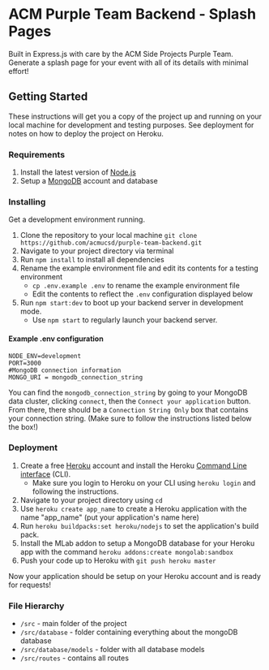 # ACM Purple Team Backend - Splash Pages
Built in Express.js with care by the ACM Side Projects Purple Team. Generate a splash page for your event with all of its details with minimal effort!



## Getting Started

These instructions will get you a copy of the project up and running on your local machine for development and testing purposes. See deployment for notes on how to deploy the project on Heroku.

### Requirements

1. Install the latest version of [Node.js](https://nodejs.org/en/ "Node.js")
2. Setup a [MongoDB](https://www.mongodb.com/) account and database

### Installing

Get a development environment running. 

1. Clone the repository to your local machine ```git clone https://github.com/acmucsd/purple-team-backend.git```
2. Navigate to your project directory via terminal
3. Run `npm install` to install all dependencies
4. Rename the example environment file and edit its contents for a testing environment
   - `cp .env.example .env` to rename the example environment file
   - Edit the contents to reflect the `.env` configuration displayed below
5. Run `npm start:dev` to boot up your backend server in development mode.
   - Use `npm start` to regularly launch your backend server.

#### Example .env configuration

```
NODE_ENV=development
PORT=3000
#MongoDB connection information
MONGO_URI = mongodb_connection_string
```

You can find the `mongodb_connection_string` by going to your MongoDB data cluster, clicking `connect`, then the `Connect your application` button. From there, there should be a `Connection String Only` box that contains your connection string. (Make sure to follow the instructions listed below the box!)

### Deployment

1. Create a free [Heroku](https://www.heroku.com/) account and install the Heroku [Command Line interface](https://devcenter.heroku.com/articles/heroku-cli#download-and-install) (CLI).
   - Make sure you login to Heroku on your CLI using `heroku login` and following the instructions.
2. Navigate to your project directory using `cd`
3. Use `heroku create app_name` to create a Heroku application with the name "app_name" (put your application's name here)
4. Run `heroku buildpacks:set heroku/nodejs` to set the application's build pack.
5. Install the MLab addon to setup a MongoDB database for your Heroku app with the command `heroku addons:create mongolab:sandbox`
6. Push your code up to Heroku with `git push heroku master`

Now your application should be setup on your Heroku account and is ready for requests!

### File Hierarchy

- `/src` - main folder of the project
- `/src/database` - folder containing everything about the mongoDB database
- `/src/database/models` - folder with all database models
- `/src/routes` - contains all routes

